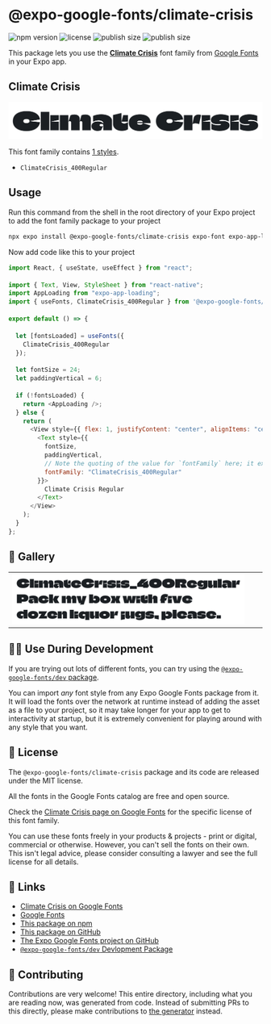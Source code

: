 # @expo-google-fonts/climate-crisis

![npm version](https://flat.badgen.net/npm/v/@expo-google-fonts/climate-crisis)
![license](https://flat.badgen.net/github/license/expo/google-fonts)
![publish size](https://flat.badgen.net/packagephobia/install/@expo-google-fonts/climate-crisis)
![publish size](https://flat.badgen.net/packagephobia/publish/@expo-google-fonts/climate-crisis)

This package lets you use the [**Climate Crisis**](https://fonts.google.com/specimen/Climate+Crisis) font family from [Google Fonts](https://fonts.google.com/) in your Expo app.

## Climate Crisis

![Climate Crisis](./font-family.png)

This font family contains [1 styles](#-gallery).

- `ClimateCrisis_400Regular`

## Usage

Run this command from the shell in the root directory of your Expo project to add the font family package to your project

```sh
npx expo install @expo-google-fonts/climate-crisis expo-font expo-app-loading
```

Now add code like this to your project

```js
import React, { useState, useEffect } from "react";

import { Text, View, StyleSheet } from "react-native";
import AppLoading from "expo-app-loading";
import { useFonts, ClimateCrisis_400Regular } from '@expo-google-fonts/climate-crisis';

export default () => {

  let [fontsLoaded] = useFonts({
    ClimateCrisis_400Regular
  });

  let fontSize = 24;
  let paddingVertical = 6;

  if (!fontsLoaded) {
    return <AppLoading />;
  } else {
    return (
      <View style={{ flex: 1, justifyContent: "center", alignItems: "center" }}>
        <Text style={{
          fontSize,
          paddingVertical,
          // Note the quoting of the value for `fontFamily` here; it expects a string!
          fontFamily: "ClimateCrisis_400Regular"
        }}>
          Climate Crisis Regular
        </Text>
      </View>
    );
  }
};
```

## 🔡 Gallery


||||
|-|-|-|
|![ClimateCrisis_400Regular](./ClimateCrisis_400Regular.ttf.png)||||


## 👩‍💻 Use During Development

If you are trying out lots of different fonts, you can try using the [`@expo-google-fonts/dev` package](https://github.com/expo/google-fonts/tree/master/font-packages/dev#readme).

You can import _any_ font style from any Expo Google Fonts package from it. It will load the fonts over the network at runtime instead of adding the asset as a file to your project, so it may take longer for your app to get to interactivity at startup, but it is extremely convenient for playing around with any style that you want.


## 📖 License

The `@expo-google-fonts/climate-crisis` package and its code are released under the MIT license.

All the fonts in the Google Fonts catalog are free and open source.

Check the [Climate Crisis page on Google Fonts](https://fonts.google.com/specimen/Climate+Crisis) for the specific license of this font family.

You can use these fonts freely in your products & projects - print or digital, commercial or otherwise. However, you can't sell the fonts on their own. This isn't legal advice, please consider consulting a lawyer and see the full license for all details.

## 🔗 Links

- [Climate Crisis on Google Fonts](https://fonts.google.com/specimen/Climate+Crisis)
- [Google Fonts](https://fonts.google.com/)
- [This package on npm](https://www.npmjs.com/package/@expo-google-fonts/climate-crisis)
- [This package on GitHub](https://github.com/expo/google-fonts/tree/master/font-packages/climate-crisis)
- [The Expo Google Fonts project on GitHub](https://github.com/expo/google-fonts)
- [`@expo-google-fonts/dev` Devlopment Package](https://github.com/expo/google-fonts/tree/master/font-packages/dev)

## 🤝 Contributing

Contributions are very welcome! This entire directory, including what you are reading now, was generated from code. Instead of submitting PRs to this directly, please make contributions to [the generator](https://github.com/expo/google-fonts/tree/master/packages/generator) instead.

